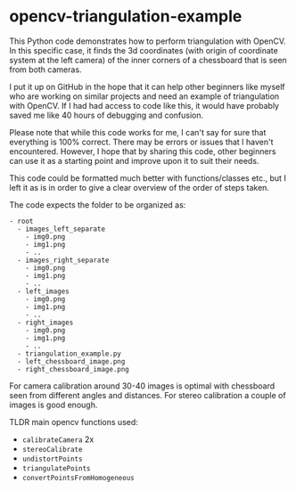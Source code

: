 # opencv-triangulation-example

This Python code demonstrates how to perform triangulation with OpenCV. In this specific case, it finds the 3d coordinates (with origin of coordinate system at the left camera) of the inner corners of a chessboard that is seen from both cameras.

  
  
I put it up on GitHub in the hope that it can help other beginners like myself who are working on similar projects and need an example of triangulation with OpenCV. If I had had access to code like this, it would have probably saved me like 40 hours of debugging and confusion.  
  
Please note that while this code works for me, I can't say for sure that everything is 100% correct. There may be errors or issues that I haven't encountered. However, I hope that by sharing this code, other beginners can use it as a starting point and improve upon it to suit their needs.
  
This code could be formatted much better with functions/classes etc., but I left it as is in order to give a clear overview of the order of steps taken.
  
The code expects the folder to be organized as:
```
- root
  - images_left_separate
    - img0.png
    - img1.png
    - ..
  - images_right_separate
    - img0.png
    - img1.png
    - ..
  - left_images 
    - img0.png
    - img1.png
    - ..
  - right_images
    - img0.png
    - img1.png
    - ..
  - triangulation_example.py
  - left_chessboard_image.png
  - right_chessboard_image.png
```
  
For camera calibration around 30-40 images is optimal with chessboard seen from different angles and distances.
For stereo calibration a couple of images is good enough.
  
TLDR main opencv functions used: 
- `calibrateCamera` 2x
- `stereoCalibrate`
- `undistortPoints`
- `triangulatePoints`
- `convertPointsFromHomogeneous`

